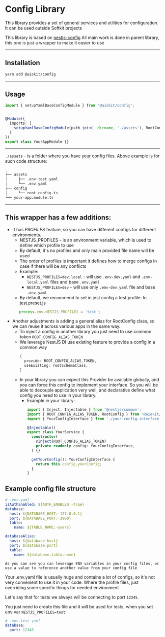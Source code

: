 # Config Library

This library provides a set of general services and utilities for configuration.
It can be used outside Softkit projects


This library is based on [nestjs-config](https://github.com/Nikaple/nest-typed-config)
All main work is done in parent library, this one is just a wrapper to make it easier to use

---

## Installation

```bash
yarn add @aiokit/config
```

---

## Usage

```typescript
import { setupYamlBaseConfigModule } from '@aiokit/config';


@Module({
  imports: [
    setupYamlBaseConfigModule(path.join(__dirname, './assets'), RootConfig),
  ]
})
export class YourAppModule {}


```

---

`./assets` - is a folder where you have your config files. Above example is for such code structure:


```bash                                                                        git(docs/readme_for_each_module↑1|✚1…1
.
├── assets
│     ├── .env-test.yaml
│     └── .env.yaml
├── config
│     └── root.config.ts
└── your-app.module.ts
```

---


## This wrapper has a few additions:

- It has *PROFILES* feature, so you can have different configs for different environments.
  - NESTJS_PROFILES - is an environment variable, which is used to define which profile to use
  - By default, it's no profiles and only main provided file name will be used
  - The order of profiles is important it defines how to merge configs in case if there will be any conflicts
  - Example:
    - `NESTJS_PROFILES=dev,local` - will use `.env-dev.yaml` and `.env-local.yaml` files and base `.env.yaml`
    - `NESTJS_PROFILES=dev` - will use only `.env-dev.yaml` file and base `.env.yaml`
  - By default, we recommend to set in jest config a test profile. In jest.preset.js
  ```javascript
     process.env.NESTJS_PROFILES = 'test';
  ```
- Another adjustments is adding a general alias for RootConfig class, so we can reuse it across various apps in the same way.
  - To inject a config in another library you just need to use common token `ROOT_CONFIG_ALIAS_TOKEN`
  - We leverage NestJS DI use existing feature to provide a config in a common way
      ```typescript
      {
        provide: ROOT_CONFIG_ALIAS_TOKEN,
        useExisting: rootSchemaClass,
      }
      ```
  - In your library you can expect this Provider be available globally, and you can force this config to implement your interface. So you will be able to decouple application very well, and declarative define what config you need to use in your library.
    - Example in your library:
      ```typescript
      import { Inject, Injectable } from '@nestjs/common';
      import { ROOT_CONFIG_ALIAS_TOKEN, RootConfig } from '@aiokit/config';
      import { YourConfigInterface } from './your-config.interface';

      @Injectable()
      export class YourService {
        constructor(
          @Inject(ROOT_CONFIG_ALIAS_TOKEN)
          private readonly config: YourConfigInterface,
        ) {}

        getYourConfig(): YourConfigInterface {
          return this.config.yourConfig;
        }
      }
      ```


## Example config file structure

```yaml
# .env.yaml
isAuthEnabled: ${AUTH_ENABLED:-true}
database:
  host: ${DATABASE_HOST:-127.0.0.1}
  port: ${DATABASE_PORT:-3000}
  table:
    name: ${TABLE_NAME:-users}

databaseAlias:
  host: ${database.host}
  port: ${database.port}
  table:
    name: ${database.table.name}
```

`As you can see you can leverage ENV variables in your config files, or use a value to reference another value from your config file`

Your .env.yaml file is usually huge and contains a lot of configs, so it's not very convenient to use it in your code.
Where the profile files, just overriding some specific things for needed environment

Let's say that for tests we always will be connecting to port `12345`.

You just need to create this file and it will be used for tests, when you set env var `NESTJS_PROFILES=test`:

```yaml
# .env-test.yaml
database:
  port: 12345
```
